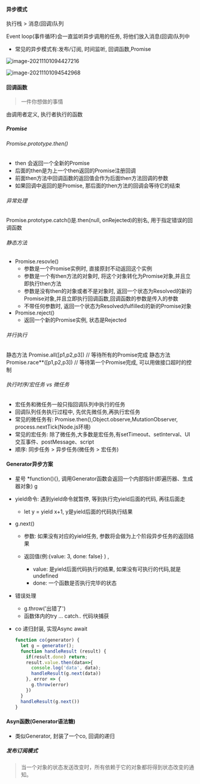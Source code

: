 #### 异步模式

执行栈 > 消息(回调)队列

Event loop(事件循环)会一直监听异步调用的任务, 将他们放入消息(回调)队列中

* 常见的异步模式有:发布/订阅, 时间监听, 回调函数,Promise

![image-20211101094427216](https://bluenote.oss-cn-shanghai.aliyuncs.com/img/20211101094427.png)

![image-20211101094542968](https://bluenote.oss-cn-shanghai.aliyuncs.com/img/20211101094543.png)

#### 回调函数

> 一件你想做的事情

由调用者定义, 执行者执行的函数

##### Promise

###### Promise.prototype.then()

* then 会返回一个全新的Promise
* 后面的then是为上一个then返回的Promise注册回调
* 前面then方法中回调函数的返回值会作为后面then方法回调的参数
* 如果回调中返回的是Promise, 那后面的then方法的回调会等待它的结束

###### 异常处理

Promise.prototype.catch()是.then(null, onRejected)的别名, 用于指定错误的回调函数

###### 静态方法

* Promise.resovle()
  * 参数是一个Promise实例时, 直接原封不动返回这个实例
  * 参数是一个有then方法的对象时, 将这个对象转化为Promise对象,并且立即执行then方法
  * 参数是没有then的对象或者不是对象时, 返回一个状态为Resolved的新的Promise对象,并且立即执行回调函数,回调函数的参数是传入的参数
  * 不带任何参数时,  返回一个状态为Resolved(fulfilled)的新的Promise对象
* Promise.reject()
  * 返回一个新的Promise实例, 状态是Rejected

###### 并行执行

静态方法 Promise.all([p1,p2,p3]) // 等待所有的Promise完成
静态方法 Promise.race**([p1,p2,p3]) // 等待第一个Promise完成, 可以用做接口超时的控制

###### 执行时序/宏任务 vs 微任务

* 宏任务和微任务一般只指回调队列中执行的任务
* 回调队列任务执行过程中, 先优先微任务,再执行宏任务
* 常见的微任务有: Promise.then(),Object.observe,MutationObserver, process.nextTick(Node.js环境)
* 常见的宏任务: 除了微任务,大多数是宏任务,有setTimeout、setInterval、UI交互事件、postMessage、script
* 顺序: 同步任务 > 异步任务(微任务 > 宏任务)

#### Generator异步方案

* 星号 *function(){}, 调用Generator函数会返回一个内部指针(即遍历器、生成器对象) g

* yield命令: 遇到yield命令就暂停, 等到执行完yield后面的代码, 再往后面走

  * let y = yield x+1, y是yield后面的代码执行结果

* g.next()

  * 参数: 如果没有对应的yield任务, 参数将会做为上个阶段异步任务的返回结果

  * 返回值(例:{value: 3, done: false} ) , 
    * value: 是yield后面代码执行的结果, 如果没有可执行的代码,就是undefined
    * done: 一个函数是否执行完毕的状态

* 错误处理

  * g.throw('出错了')
  * 函数体内的try ... catch.. 代码块捕获

* co 递归封装, 实现Async await

  ```javascript
  function co(generator) {
    let g = generator();
    function handleResult (result) {
      if(result.done) return;
      result.value.then(data=>{
        console.log('data', data);
        handleResult(g.next(data))
      }, error => {
        g.throw(error)
      })
    }
    handleResult(g.next())
  }
  ```

  

#### Asyn函数(Generator语法糖)

* 类似Generator, 封装了一个co, 回调的递归

##### 发布订阅模式

> 当一个对象的状态发送改变时，所有依赖于它的对象都将得到状态改变的通知。

